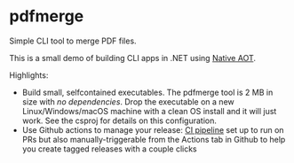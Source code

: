 # pdfmerge

Simple CLI tool to merge PDF files.

This is a small demo of building CLI apps in .NET using [Native AOT](https://learn.microsoft.com/dotnet/core/deploying/native-aot/).

Highlights:

* Build small, selfcontained executables. The pdfmerge tool is 2 MB in size with _no dependencies_. Drop the executable on a new Linux/Windows/macOS machine with a clean OS install and it will just work. See the csproj for details on this configuration.
* Use Github actions to manage your release: [CI pipeline](.github/workflows/ci.yml) set up to run on PRs but also manually-triggerable from the Actions tab in Github to help you create tagged releases with a couple clicks
